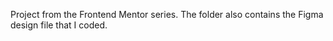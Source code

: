 Project from the Frontend Mentor series. The folder also contains the Figma design file that I coded.
